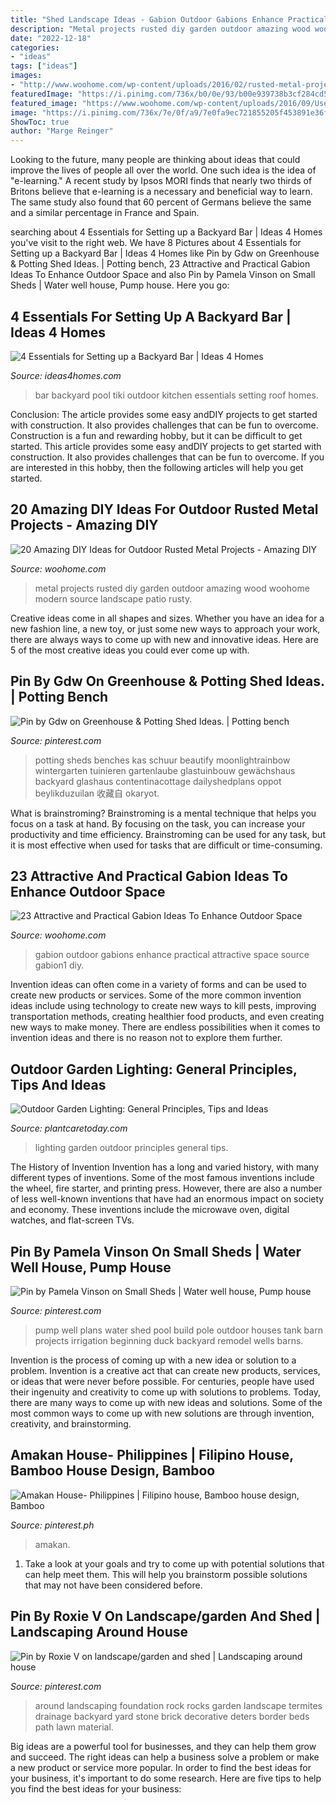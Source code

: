 ```yaml
---
title: "Shed Landscape Ideas - Gabion Outdoor Gabions Enhance Practical Attractive Space Source Gabion1 Diy"
description: "Metal projects rusted diy garden outdoor amazing wood woohome modern source landscape patio rusty"
date: "2022-12-18"
categories:
- "ideas"
tags: ["ideas"]
images:
- "http://www.woohome.com/wp-content/uploads/2016/02/rusted-metal-projects-woohome-19.jpg"
featuredImage: "https://i.pinimg.com/736x/b0/0e/93/b00e939738b3cf284cd5a3b01072324d.jpg"
featured_image: "https://www.woohome.com/wp-content/uploads/2016/09/Use-Gabions-On-Outdoor-Projects_9.jpg"
image: "https://i.pinimg.com/736x/7e/0f/a9/7e0fa9ec721855205f453891e36fb754.jpg"
ShowToc: true
author: "Marge Reinger"
---
```



Looking to the future, many people are thinking about ideas that could improve the lives of people all over the world. One such idea is the idea of "e-learning." A recent study by Ipsos MORI finds that nearly two thirds of Britons believe that e-learning is a necessary and beneficial way to learn. The same study also found that 60 percent of Germans believe the same and a similar percentage in France and Spain. 

	

		
searching about 4 Essentials for Setting up a Backyard Bar | Ideas 4 Homes you've visit to the right web. We have 8 Pictures about 4 Essentials for Setting up a Backyard Bar | Ideas 4 Homes like Pin by Gdw on Greenhouse &amp; Potting Shed Ideas. | Potting bench, 23 Attractive and Practical Gabion Ideas To Enhance Outdoor Space and also Pin by Pamela Vinson on Small Sheds | Water well house, Pump house. Here you go:
		
    
## 4 Essentials For Setting Up A Backyard Bar | Ideas 4 Homes

<img loading=lazy src="http://www.ideas4homes.com/wp-content/uploads/2015/10/Backyard-Pool-Bar-1024x768.jpg" onerror="this.onerror=null;this.src='https://tse1.mm.bing.net/th?id=OIP.jZoWMNqy-xzBZu_cKr2d_AHaFj&amp;pid=15.1';" alt="4 Essentials for Setting up a Backyard Bar | Ideas 4 Homes">

_Source: ideas4homes.com_

>bar backyard pool tiki outdoor kitchen essentials setting roof homes. 

	

Conclusion: The article provides some easy andDIY projects to get started with construction. It also provides challenges that can be fun to overcome.
Construction is a fun and rewarding hobby, but it can be difficult to get started. This article provides some easy andDIY projects to get started with construction. It also provides challenges that can be fun to overcome. If you are interested in this hobby, then the following articles will help you get started.

    
## 20 Amazing DIY Ideas For Outdoor Rusted Metal Projects - Amazing DIY

<img loading=lazy src="http://www.woohome.com/wp-content/uploads/2016/02/rusted-metal-projects-woohome-19.jpg" onerror="this.onerror=null;this.src='https://tse1.mm.bing.net/th?id=OIP.Mxbx0GyJRQoq3ajRCWyCmQHaK5&amp;pid=15.1';" alt="20 Amazing DIY Ideas for Outdoor Rusted Metal Projects - Amazing DIY">

_Source: woohome.com_

>metal projects rusted diy garden outdoor amazing wood woohome modern source landscape patio rusty. 

	

Creative ideas come in all shapes and sizes. Whether you have an idea for a new fashion line, a new toy, or just some new ways to approach your work, there are always ways to come up with new and innovative ideas. Here are 5 of the most creative ideas you could ever come up with.

    
## Pin By Gdw On Greenhouse &amp; Potting Shed Ideas. | Potting Bench

<img loading=lazy src="https://i.pinimg.com/736x/7e/0f/a9/7e0fa9ec721855205f453891e36fb754.jpg" onerror="this.onerror=null;this.src='https://tse1.mm.bing.net/th?id=OIP.hNW15DIdHtvpjr9cbpc9wgHaJP&amp;pid=15.1';" alt="Pin by Gdw on Greenhouse &amp; Potting Shed Ideas. | Potting bench">

_Source: pinterest.com_

>potting sheds benches kas schuur beautify moonlightrainbow wintergarten tuinieren gartenlaube glastuinbouw gewächshaus backyard glashaus contentinacottage dailyshedplans oppot beylikduzuilan 收藏自 okaryot. 

	

What is brainstroming? Brainstroming is a mental technique that helps you focus on a task at hand. By focusing on the task, you can increase your productivity and time efficiency. Brainstroming can be used for any task, but it is most effective when used for tasks that are difficult or time-consuming.

    
## 23 Attractive And Practical Gabion Ideas To Enhance Outdoor Space

<img loading=lazy src="https://www.woohome.com/wp-content/uploads/2016/09/Use-Gabions-On-Outdoor-Projects_9.jpg" onerror="this.onerror=null;this.src='https://tse4.mm.bing.net/th?id=OIP.mQwG_TnAoW7MsK9HGVAyawHaLD&amp;pid=15.1';" alt="23 Attractive and Practical Gabion Ideas To Enhance Outdoor Space">

_Source: woohome.com_

>gabion outdoor gabions enhance practical attractive space source gabion1 diy. 

	

Invention ideas can often come in a variety of forms and can be used to create new products or services. Some of the more common invention ideas include using technology to create new ways to kill pests, improving transportation methods, creating healthier food products, and even creating new ways to make money. There are endless possibilities when it comes to invention ideas and there is no reason not to explore them further.

    
## Outdoor Garden Lighting: General Principles, Tips And Ideas

<img loading=lazy src="https://plantcaretoday.com/wp-content/uploads/outdoor-garden-lighting-01312016.jpg" onerror="this.onerror=null;this.src='https://tse4.mm.bing.net/th?id=OIP.abh6SbxaHOSjIeHrOoKIjgHaD4&amp;pid=15.1';" alt="Outdoor Garden Lighting: General Principles, Tips and Ideas">

_Source: plantcaretoday.com_

>lighting garden outdoor principles general tips. 

	

The History of Invention
Invention has a long and varied history, with many different types of inventions. Some of the most famous inventions include the wheel, fire starter, and printing press. However, there are also a number of less well-known inventions that have had an enormous impact on society and economy. These inventions include the microwave oven, digital watches, and flat-screen TVs.

    
## Pin By Pamela Vinson On Small Sheds | Water Well House, Pump House

<img loading=lazy src="https://i.pinimg.com/736x/fa/c7/3f/fac73f40889b64c29743b78fabfa524e.jpg" onerror="this.onerror=null;this.src='https://tse3.mm.bing.net/th?id=OIP.feo8UyZSUZ0RJtqypvQT8gHaJ3&amp;pid=15.1';" alt="Pin by Pamela Vinson on Small Sheds | Water well house, Pump house">

_Source: pinterest.com_

>pump well plans water shed pool build pole outdoor houses tank barn projects irrigation beginning duck backyard remodel wells barns. 

	

Invention is the process of coming up with a new idea or solution to a problem. Invention is a creative act that can create new products, services, or ideas that were never before possible. For centuries, people have used their ingenuity and creativity to come up with solutions to problems. Today, there are many ways to come up with new ideas and solutions. Some of the most common ways to come up with new solutions are through invention, creativity, and brainstorming.

    
## Amakan House- Philippines | Filipino House, Bamboo House Design, Bamboo

<img loading=lazy src="https://i.pinimg.com/736x/b0/0e/93/b00e939738b3cf284cd5a3b01072324d.jpg" onerror="this.onerror=null;this.src='https://tse2.mm.bing.net/th?id=OIP.xY1ZJmF8GS5nFsUz663DfgHaFR&amp;pid=15.1';" alt="Amakan House- Philippines | Filipino house, Bamboo house design, Bamboo">

_Source: pinterest.ph_

>amakan. 

	

1. Take a look at your goals and try to come up with potential solutions that can help meet them. This will help you brainstorm possible solutions that may not have been considered before.

    
## Pin By Roxie V On Landscape/garden And Shed | Landscaping Around House

<img loading=lazy src="https://i.pinimg.com/736x/c4/87/4e/c4874e41b2cd0fb47f7d1e4eeb0fd9c8--landscaping-around-house-rock-landscaping.jpg" onerror="this.onerror=null;this.src='https://tse2.mm.bing.net/th?id=OIP.tguImZ4UQ_AAuwnSwCV-GwHaE7&amp;pid=15.1';" alt="Pin by Roxie V on landscape/garden and shed | Landscaping around house">

_Source: pinterest.com_

>around landscaping foundation rock rocks garden landscape termites drainage backyard yard stone brick decorative deters border beds path lawn material. 

	

Big ideas are a powerful tool for businesses, and they can help them grow and succeed. The right ideas can help a business solve a problem or make a new product or service more popular. In order to find the best ideas for your business, it's important to do some research. Here are five tips to help you find the best ideas for your business:

